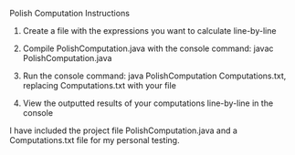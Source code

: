 Polish Computation Instructions

1. Create a file with the expressions you want to calculate line-by-line

2. Compile PolishComputation.java with the console command: javac PolishComputation.java

3. Run the console command: java PolishComputation Computations.txt, replacing Computations.txt with your file

4. View the outputted results of your computations line-by-line in the console

I have included the project file PolishComputation.java and a Computations.txt file for my personal testing.